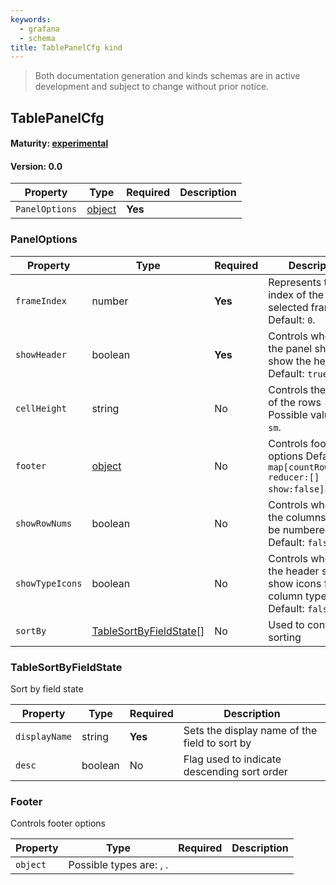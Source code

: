 ```yaml
---
keywords:
  - grafana
  - schema
title: TablePanelCfg kind
---
```

> Both documentation generation and kinds schemas are in active development and subject to change without prior notice.

## TablePanelCfg

#### Maturity: [experimental](../../../maturity/#experimental)
#### Version: 0.0



| Property       | Type                    | Required | Description |
|----------------|-------------------------|----------|-------------|
| `PanelOptions` | [object](#paneloptions) | **Yes**  |             |

### PanelOptions

| Property        | Type                                              | Required | Description                                                                          |
|-----------------|---------------------------------------------------|----------|--------------------------------------------------------------------------------------|
| `frameIndex`    | number                                            | **Yes**  | Represents the index of the selected frame Default: `0`.                             |
| `showHeader`    | boolean                                           | **Yes**  | Controls whether the panel should show the header Default: `true`.                   |
| `cellHeight`    | string                                            | No       | Controls the height of the rows<br/>Possible values are: `sm`.                       |
| `footer`        | [object](#footer)                                 | No       | Controls footer options Default: `map[countRows:false reducer:[] show:false]`.       |
| `showRowNums`   | boolean                                           | No       | Controls whether the columns should be numbered Default: `false`.                    |
| `showTypeIcons` | boolean                                           | No       | Controls whether the header should show icons for the column types Default: `false`. |
| `sortBy`        | [TableSortByFieldState](#tablesortbyfieldstate)[] | No       | Used to control row sorting                                                          |

### TableSortByFieldState

Sort by field state

| Property      | Type    | Required | Description                                   |
|---------------|---------|----------|-----------------------------------------------|
| `displayName` | string  | **Yes**  | Sets the display name of the field to sort by |
| `desc`        | boolean | No       | Flag used to indicate descending sort order   |

### Footer

Controls footer options

| Property | Type                              | Required | Description |
|----------|-----------------------------------|----------|-------------|
| `object` | Possible types are: [](#), [](#). |          |             |


